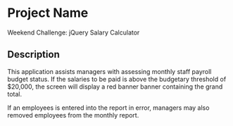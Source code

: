 # Project Name

Weekend Challenge: jQuery Salary Calculator

## Description

This application assists managers with assessing monthly staff payroll budget status. If the salaries to be paid is above the budgetary threshold of $20,000, the screen will display a red banner banner containing the grand total.

If an employees is entered into the report in error, managers may also removed employees from the monthly report.